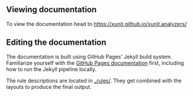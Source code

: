 ## Viewing documentation

To view the documentation head to https://xunit.github.io/xunit.analyzers/

## Editing the documentation

The documentation is built using GitHub Pages' Jekyll build system. Familiarize yourself with the [GitHub Pages documentation](https://help.github.com/categories/customizing-github-pages/) first, including how to run the Jekyll pipeline locally.

The rule descriptions are located in <a href="_rules/">_rules/</a>. They get combined with the layouts to produce the final output.